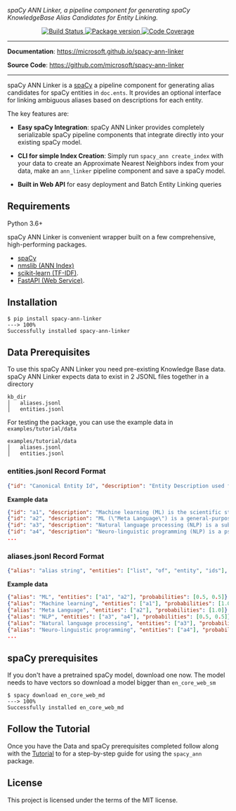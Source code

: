 <!-- <p align="center">
  <a href="https://microsoft.github.io/spacy-ann-linker"><img src="https://typer.tiangolo.com/img/logo-margin/logo-margin-vectoar.svg" alt="spaCy ANN Linker"></a>
</p> -->
<p>
    <em>spaCy ANN Linker, a pipeline component for generating spaCy KnowledgeBase Alias Candidates for Entity Linking.</em>
</p>
<p align="center">
<a href="https://dev.azure.com/kakh/spacy-ann-linker/_apis/build/status/microsoft.spacy-ann-linker?branchName=master" target="_blank">
    <img src="https://dev.azure.com/kakh/spacy-ann-linker/_apis/build/status/microsoft.spacy-ann-linker?branchName=master" alt="Build Status">
</a>
<a href="https://pypi.org/project/spacy-ann-linker" target="_blank">
    <img src="https://badge.fury.io/py/spacy-ann-linker.svg" alt="Package version">
</a>
<a href="https://codecov.io/gh/microsoft/spacy-ann-linker" target="_blank">
  <img src="https://codecov.io/gh/microsoft/spacy-ann-linker/branch/master/graph/badge.svg" alt="Code Coverage"/>
</a>
</p>

---

**Documentation**: <a href="https://microsoft.github.io/spacy-ann-linker" target="_blank">https://microsoft.github.io/spacy-ann-linker</a>

**Source Code**: <a href="https://github.com/microsoft/spacy-ann-linker" target="_blank">https://github.com/microsoft/spacy-ann-linker</a>

---

spaCy ANN Linker is a <a href="https://github.com/explosion/spaCy" target="_blank">spaCy</a> a pipeline component for generating alias candidates for spaCy entities in `doc.ents`. It provides an optional interface for linking ambiguous aliases based on descriptions for each entity.

The key features are:

* **Easy spaCy Integration**: spaCy ANN Linker provides completely serializable spaCy pipeline components that integrate directly into your existing spaCy model.
* **CLI for simple Index Creation**: Simply run `spacy_ann create_index` with your data to create an Approximate Nearest Neighbors index from your data, make an `ann_linker` pipeline component and save a spaCy model.

* **Built in Web API** for easy deployment and Batch Entity Linking queries

## Requirements

Python 3.6+

spaCy ANN Linker is convenient wrapper built on a few comprehensive, high-performing packages.

* <a href="https://spacy.io" class="external-link" target="_blank">spaCy</a>
* <a href="https://github.com/nmslib/nmslib" class="external-link" target="_blank">nmslib (ANN Index)</a>
* <a href="https://scikit-learn.org/stable/" class="external-link" target="_blank">scikit-learn (TF-IDF)</a>.
* <a href="https://fastapi.tiangolo.com" class="external-link" target="_blank">FastAPI (Web Service)</a>.

## Installation

<div class="termy">

```console
$ pip install spacy-ann-linker
---> 100%
Successfully installed spacy-ann-linker
```

</div>

## Data Prerequisites

To use this spaCy ANN Linker you need pre-existing Knowledge Base data.
spaCy ANN Linker expects data to exist in 2 JSONL files together in a directory

```
kb_dir
│   aliases.jsonl
│   entities.jsonl
```

For testing the package, you can use the example data in `examples/tutorial/data`

```
examples/tutorial/data
│   aliases.jsonl
│   entities.jsonl
```

### **entities.jsonl Record Format**

```json
{"id": "Canonical Entity Id", "description": "Entity Description used for Disambiguation"}
```

**Example data**
```json
{"id": "a1", "description": "Machine learning (ML) is the scientific study of algorithms and statistical models..."}
{"id": "a2", "description": "ML (\"Meta Language\") is a general-purpose functional programming language. It has roots in Lisp, and has been characterized as \"Lisp with types\"."}
{"id": "a3", "description": "Natural language processing (NLP) is a subfield of linguistics, computer science, information engineering, and artificial intelligence concerned with the interactions between computers and human (natural) languages, in particular how to program computers to process and analyze large amounts of natural language data."}
{"id": "a4", "description": "Neuro-linguistic programming (NLP) is a pseudoscientific approach to communication, personal development, and psychotherapy created by Richard Bandler and John Grinder in California, United States in the 1970s."}
...
```

### **aliases.jsonl Record Format**

```json
{"alias": "alias string", "entities": ["list", "of", "entity", "ids"], "probabilities": [0.5, 0.5]}
```

**Example data**
```json
{"alias": "ML", "entities": ["a1", "a2"], "probabilities": [0.5, 0.5]}
{"alias": "Machine learning", "entities": ["a1"], "probabilities": [1.0]}
{"alias": "Meta Language", "entities": ["a2"], "probabilities": [1.0]}
{"alias": "NLP", "entities": ["a3", "a4"], "probabilities": [0.5, 0.5]}
{"alias": "Natural language processing", "entities": ["a3"], "probabilities": [1.0]}
{"alias": "Neuro-linguistic programming", "entities": ["a4"], "probabilities": [1.0]}
...
```

## spaCy prerequisites

If you don't have a pretrained spaCy model, download one now. The model needs to have vectors
so download a model bigger than `en_core_web_sm`


<div class="termy">

```console
$ spacy download en_core_web_md
---> 100%
Successfully installed en_core_web_md
```

</div>

## Follow the Tutorial

Once you have the Data and spaCy prerequisites completed follow along with the [Tutorial](https://microsoft.github.io/spacy-ann-linker/tutorial/create_index/) to for a step-by-step guide for using the `spacy_ann` package.

## License

This project is licensed under the terms of the MIT license.
